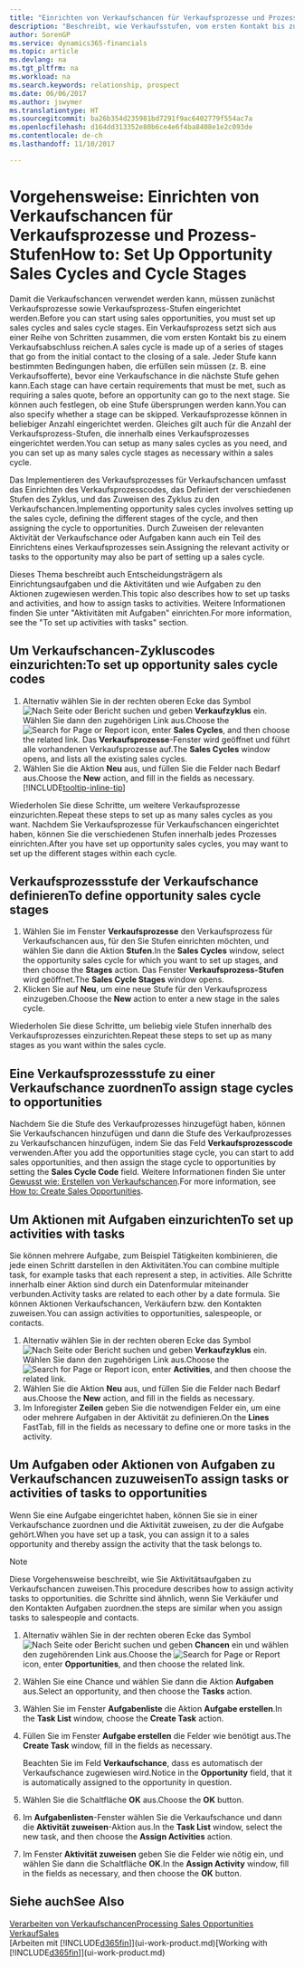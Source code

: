 ```yaml
---
title: "Einrichten von Verkaufschancen für Verkaufsprozesse und Prozess-Stufen| Microsoft Docs"
description: "Beschreibt, wie Verkaufsstufen, vom ersten Kontakt bis zum Schließen definiert, einen Verkaufsprozess erstellt und diesen zu Verkaufschancen in Dynamics 365 Business edition zuweist."
author: SorenGP
ms.service: dynamics365-financials
ms.topic: article
ms.devlang: na
ms.tgt_pltfrm: na
ms.workload: na
ms.search.keywords: relationship, prospect
ms.date: 06/06/2017
ms.author: jswymer
ms.translationtype: HT
ms.sourcegitcommit: ba26b354d235981bd7291f9ac6402779f554ac7a
ms.openlocfilehash: d164dd313352e80b6ce4e6f4ba8408e1e2c093de
ms.contentlocale: de-ch
ms.lasthandoff: 11/10/2017

---
```

# <a name="how-to-set-up-opportunity-sales-cycles-and-cycle-stages"></a><span data-ttu-id="0f898-103">Vorgehensweise: Einrichten von Verkaufschancen für Verkaufsprozesse und Prozess-Stufen</span><span class="sxs-lookup"><span data-stu-id="0f898-103">How to: Set Up Opportunity Sales Cycles and Cycle Stages</span></span>
<span data-ttu-id="0f898-104">Damit die Verkaufschancen verwendet werden kann, müssen zunächst Verkaufsprozesse sowie Verkaufsprozess-Stufen eingerichtet werden.</span><span class="sxs-lookup"><span data-stu-id="0f898-104">Before you can start using sales opportunities, you must set up sales cycles and sales cycle stages.</span></span> <span data-ttu-id="0f898-105">Ein Verkaufsprozess setzt sich aus einer Reihe von Schritten zusammen, die vom ersten Kontakt bis zu einem Verkaufsabschluss reichen.</span><span class="sxs-lookup"><span data-stu-id="0f898-105">A sales cycle is made up of a series of stages that go from the initial contact to the closing of a sale.</span></span> <span data-ttu-id="0f898-106">Jeder Stufe kann bestimmten Bedingungen haben, die erfüllen sein müssen (z. B. eine Verkaufsofferte), bevor eine Verkaufschance in die nächste Stufe gehen kann.</span><span class="sxs-lookup"><span data-stu-id="0f898-106">Each stage can have certain requirements that must be met, such as requiring a sales quote, before an opportunity can go to the next stage.</span></span> <span data-ttu-id="0f898-107">Sie können auch festlegen, ob eine Stufe übersprungen werden kann.</span><span class="sxs-lookup"><span data-stu-id="0f898-107">You can also specify whether a stage can be skipped.</span></span> <span data-ttu-id="0f898-108">Verkaufsprozesse können in beliebiger Anzahl eingerichtet werden. Gleiches gilt auch für die Anzahl der Verkaufsprozess-Stufen, die innerhalb eines Verkaufsprozesses eingerichtet werden.</span><span class="sxs-lookup"><span data-stu-id="0f898-108">You can setup as many sales cycles as you need, and you can set up as many sales cycle stages as necessary within a sales cycle.</span></span>

<span data-ttu-id="0f898-109">Das Implementieren des Verkaufsprozesses für Verkaufschancen umfasst das Einrichten des Verkaufsprozesscodes, das Definiert der verschiedenen Stufen des Zyklus, und das Zuweisen des Zyklus zu den Verkaufschancen.</span><span class="sxs-lookup"><span data-stu-id="0f898-109">Implementing opportunity sales cycles involves setting up the sales cycle, defining the different stages of the cycle, and then assigning the cycle to opportunities.</span></span> <span data-ttu-id="0f898-110">Durch Zuweisen der relevanten Aktivität der Verkaufschance oder Aufgaben kann auch ein Teil des Einrichtens eines Verkaufsprozesses sein.</span><span class="sxs-lookup"><span data-stu-id="0f898-110">Assigning the relevant activity or tasks to the opportunity may also be part of setting up a sales cycle.</span></span>

<span data-ttu-id="0f898-111">Dieses Thema beschreibt auch Entscheidungsträgern als Einrichtungsaufgaben und die Aktivitäten und wie Aufgaben zu den Aktionen zugewiesen werden.</span><span class="sxs-lookup"><span data-stu-id="0f898-111">This topic also describes how to set up tasks and activities, and how to assign tasks to activities.</span></span> <span data-ttu-id="0f898-112">Weitere Informationen finden Sie unter "Aktivitäten mit Aufgaben" einrichten.</span><span class="sxs-lookup"><span data-stu-id="0f898-112">For more information, see the "To set up activities with tasks" section.</span></span>

## <a name="to-set-up-opportunity-sales-cycle-codes"></a><span data-ttu-id="0f898-113">Um Verkaufschancen-Zykluscodes einzurichten:</span><span class="sxs-lookup"><span data-stu-id="0f898-113">To set up opportunity sales cycle codes</span></span>
1. <span data-ttu-id="0f898-114">Alternativ wählen Sie in der rechten oberen Ecke das Symbol ![Nach Seite oder Bericht suchen](media/ui-search/search_small.png "Nach Seite oder Bericht suchen") und geben **Verkaufzyklus** ein. Wählen Sie dann den zugehörigen Link aus.</span><span class="sxs-lookup"><span data-stu-id="0f898-114">Choose the ![Search for Page or Report](media/ui-search/search_small.png "Search for Page or Report icon") icon, enter **Sales Cycles**, and then choose the related link.</span></span> <span data-ttu-id="0f898-115">Das **Verkaufsprozesse**-Fenster wird geöffnet und führt alle vorhandenen Verkaufsprozesse auf.</span><span class="sxs-lookup"><span data-stu-id="0f898-115">The **Sales Cycles** window opens, and lists all the existing sales cycles.</span></span>
2. <span data-ttu-id="0f898-116">Wählen Sie die Aktion **Neu** aus, und füllen Sie die Felder nach Bedarf aus.</span><span class="sxs-lookup"><span data-stu-id="0f898-116">Choose the **New** action, and fill in the fields as necessary.</span></span> [!INCLUDE[tooltip-inline-tip](includes/tooltip-inline-tip_md.md)]

<span data-ttu-id="0f898-117">Wiederholen Sie diese Schritte, um weitere Verkaufsprozesse einzurichten.</span><span class="sxs-lookup"><span data-stu-id="0f898-117">Repeat these steps to set up as many sales cycles as you want.</span></span> <span data-ttu-id="0f898-118">Nachdem Sie Verkaufsprozesse für Verkaufschancen eingerichtet haben, können Sie die verschiedenen Stufen innerhalb jedes Prozesses einrichten.</span><span class="sxs-lookup"><span data-stu-id="0f898-118">After you have set up opportunity sales cycles, you may want to set up the different stages within each cycle.</span></span>

## <a name="to-define-opportunity-sales-cycle-stages"></a><span data-ttu-id="0f898-119">Verkaufsprozessstufe der Verkaufschance definieren</span><span class="sxs-lookup"><span data-stu-id="0f898-119">To define opportunity sales cycle stages</span></span>
1. <span data-ttu-id="0f898-120">Wählen Sie im Fenster **Verkaufsprozesse** den Verkaufsprozess für Verkaufschancen aus, für den Sie Stufen einrichten möchten, und wählen Sie dann die Aktion **Stufen**.</span><span class="sxs-lookup"><span data-stu-id="0f898-120">In the **Sales Cycles** window, select the opportunity sales cycle for which you want to set up stages, and then choose the **Stages** action.</span></span> <span data-ttu-id="0f898-121">Das Fenster **Verkaufsprozess-Stufen** wird geöffnet.</span><span class="sxs-lookup"><span data-stu-id="0f898-121">The **Sales Cycle Stages** window opens.</span></span>
2. <span data-ttu-id="0f898-122">Klicken Sie auf **Neu**, um eine neue Stufe für den Verkaufsprozess einzugeben.</span><span class="sxs-lookup"><span data-stu-id="0f898-122">Choose the **New** action to enter a new stage in the sales cycle.</span></span>

<span data-ttu-id="0f898-123">Wiederholen Sie diese Schritte, um beliebig viele Stufen innerhalb des Verkaufsprozesses einzurichten.</span><span class="sxs-lookup"><span data-stu-id="0f898-123">Repeat these steps to set up as many stages as you want within the sales cycle.</span></span>

## <a name="to-assign-stage-cycles-to-opportunities"></a><span data-ttu-id="0f898-124">Eine Verkaufsprozessstufe zu einer Verkaufschance zuordnen</span><span class="sxs-lookup"><span data-stu-id="0f898-124">To assign stage cycles to opportunities</span></span>
<span data-ttu-id="0f898-125">Nachdem Sie die Stufe des Verkaufprozesses hinzugefügt haben, können Sie Verkaufschancen hinzufügen und dann die Stufe des Verkaufprozesses zu Verkaufschancen hinzufügen, indem Sie das Feld **Verkaufsprozesscode** verwenden.</span><span class="sxs-lookup"><span data-stu-id="0f898-125">After you add the opportunities stage cycle, you can start to add sales opportunities, and then assign the stage cycle to opportunities by setting the **Sales Cycle Code** field.</span></span> <span data-ttu-id="0f898-126">Weitere Informationen finden Sie unter [Gewusst wie: Erstellen von Verkaufschancen](marketing-how-create-opportunities.md).</span><span class="sxs-lookup"><span data-stu-id="0f898-126">For more information, see [How to: Create Sales Opportunities](marketing-how-create-opportunities.md).</span></span>

## <a name="to-set-up-activities-with-tasks"></a><span data-ttu-id="0f898-127">Um Aktionen mit Aufgaben einzurichten</span><span class="sxs-lookup"><span data-stu-id="0f898-127">To set up activities with tasks</span></span>
<span data-ttu-id="0f898-128">Sie können mehrere Aufgabe, zum Beispiel Tätigkeiten kombinieren, die jede einen Schritt darstellen in den Aktivitäten.</span><span class="sxs-lookup"><span data-stu-id="0f898-128">You can combine multiple task, for example tasks that each represent a step, in activities.</span></span> <span data-ttu-id="0f898-129">Alle Schritte innerhalb einer Aktion sind durch ein Datenformular miteinander verbunden.</span><span class="sxs-lookup"><span data-stu-id="0f898-129">Activity tasks are related to each other by a date formula.</span></span> <span data-ttu-id="0f898-130">Sie können Aktionen Verkaufschancen, Verkäufern bzw. den Kontakten zuweisen.</span><span class="sxs-lookup"><span data-stu-id="0f898-130">You can assign activities to opportunities, salespeople, or contacts.</span></span>

1. <span data-ttu-id="0f898-131">Alternativ wählen Sie in der rechten oberen Ecke das Symbol ![Nach Seite oder Bericht suchen](media/ui-search/search_small.png "Nach Seite oder Bericht suchen") und geben **Verkaufzyklus** ein. Wählen Sie dann den zugehörigen Link aus.</span><span class="sxs-lookup"><span data-stu-id="0f898-131">Choose the ![Search for Page or Report](media/ui-search/search_small.png "Search for Page or Report icon") icon, enter **Activities**, and then choose the related link.</span></span>
2. <span data-ttu-id="0f898-132">Wählen Sie die Aktion **Neu** aus, und füllen Sie die Felder nach Bedarf aus.</span><span class="sxs-lookup"><span data-stu-id="0f898-132">Choose the **New** action, and fill in the fields as necessary.</span></span>
3. <span data-ttu-id="0f898-133">Im Inforegister **Zeilen** geben Sie die notwendigen Felder ein, um eine oder mehrere Aufgaben in der Aktivität zu definieren.</span><span class="sxs-lookup"><span data-stu-id="0f898-133">On the **Lines** FastTab, fill in the fields as necessary to define one or more tasks in the activity.</span></span>

## <a name="to-assign-tasks-or-activities-of-tasks-to-opportunities"></a><span data-ttu-id="0f898-134">Um Aufgaben oder Aktionen von Aufgaben zu Verkaufschancen zuzuweisen</span><span class="sxs-lookup"><span data-stu-id="0f898-134">To assign tasks or activities of tasks to opportunities</span></span>
<span data-ttu-id="0f898-135">Wenn Sie eine Aufgabe eingerichtet haben, können Sie sie in einer Verkaufschance zuordnen und die Aktivität zuweisen, zu der die Aufgabe gehört.</span><span class="sxs-lookup"><span data-stu-id="0f898-135">When you have set up a task, you can assign it to a sales opportunity and thereby assign the activity that the task belongs to.</span></span>

> [!NOTE]  
>   <span data-ttu-id="0f898-136">Diese Vorgehensweise beschreibt, wie Sie Aktivitätsaufgaben zu Verkaufschancen zuweisen.</span><span class="sxs-lookup"><span data-stu-id="0f898-136">This procedure describes how to assign activity tasks to opportunities.</span></span> <span data-ttu-id="0f898-137">die Schritte sind ähnlich, wenn Sie Verkäufer und den Kontakten Aufgaben zuordnen.</span><span class="sxs-lookup"><span data-stu-id="0f898-137">the steps are similar when you assign tasks to salespeople and contacts.</span></span>

1. <span data-ttu-id="0f898-138">Alternativ wählen Sie in der rechten oberen Ecke das Symbol ![Nach Seite oder Bericht suchen](media/ui-search/search_small.png "Nach Seite oder Bericht suchen") und geben **Chancen** ein und wählen den zugehörenden Link aus.</span><span class="sxs-lookup"><span data-stu-id="0f898-138">Choose the ![Search for Page or Report](media/ui-search/search_small.png "Search for Page or Report icon") icon, enter **Opportunities**, and then choose the related link.</span></span>
2. <span data-ttu-id="0f898-139">Wählen Sie eine Chance und wählen Sie dann die Aktion **Aufgaben** aus.</span><span class="sxs-lookup"><span data-stu-id="0f898-139">Select an opportunity, and then choose the **Tasks** action.</span></span>
3. <span data-ttu-id="0f898-140">Wählen Sie im Fenster **Aufgabenliste** die Aktion **Aufgabe erstellen**.</span><span class="sxs-lookup"><span data-stu-id="0f898-140">In the **Task List** window, choose the **Create Task** action.</span></span>
4.  <span data-ttu-id="0f898-141">Füllen Sie im Fenster **Aufgabe erstellen** die Felder wie benötigt aus.</span><span class="sxs-lookup"><span data-stu-id="0f898-141">The **Create Task** window, fill in the fields as necessary.</span></span>

    <span data-ttu-id="0f898-142">Beachten Sie im Feld **Verkaufschance**, dass es automatisch der Verkaufschance zugewiesen wird.</span><span class="sxs-lookup"><span data-stu-id="0f898-142">Notice in the **Opportunity** field, that it is automatically assigned to the opportunity in question.</span></span>
5. <span data-ttu-id="0f898-143">Wählen Sie die Schaltfläche **OK** aus.</span><span class="sxs-lookup"><span data-stu-id="0f898-143">Choose the **OK** button.</span></span>
6. <span data-ttu-id="0f898-144">Im **Aufgabenlisten**-Fenster wählen Sie die Verkaufschance und dann die **Aktivität zuweisen**-Aktion aus.</span><span class="sxs-lookup"><span data-stu-id="0f898-144">In the **Task List** window, select the new task, and then choose the **Assign Activities** action.</span></span>
7. <span data-ttu-id="0f898-145">Im Fenster **Aktivität zuweisen** geben Sie die Felder wie nötig ein, und wählen Sie dann die Schaltfläche **OK**.</span><span class="sxs-lookup"><span data-stu-id="0f898-145">In the **Assign Activity** window, fill in the fields as necessary, and then choose the **OK** button.</span></span>

## <a name="see-also"></a><span data-ttu-id="0f898-146">Siehe auch</span><span class="sxs-lookup"><span data-stu-id="0f898-146">See Also</span></span>
[<span data-ttu-id="0f898-147">Verarbeiten von Verkaufschancen</span><span class="sxs-lookup"><span data-stu-id="0f898-147">Processing Sales Opportunities</span></span>](marketing-processing-sales-opportunities.md)  
[<span data-ttu-id="0f898-148">Verkauf</span><span class="sxs-lookup"><span data-stu-id="0f898-148">Sales</span></span>](sales-manage-sales.md)  
<span data-ttu-id="0f898-149">[Arbeiten mit [!INCLUDE[d365fin](includes/d365fin_md.md)]](ui-work-product.md)</span><span class="sxs-lookup"><span data-stu-id="0f898-149">[Working with [!INCLUDE[d365fin](includes/d365fin_md.md)]](ui-work-product.md)</span></span>

